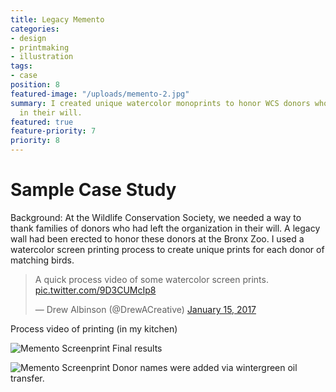 ```yaml
---
title: Legacy Memento
categories:
- design
- printmaking
- illustration
tags:
- case
position: 8
featured-image: "/uploads/memento-2.jpg"
summary: I created unique watercolor monoprints to honor WCS donors who left the organization
  in their will.
featured: true
feature-priority: 7
priority: 8
---
```


# Sample Case Study

Background: At the Wildlife Conservation Society, we needed a way to thank families of donors who had left the organization in their will. A legacy wall had been erected to honor these donors at the Bronx Zoo. I used a watercolor screen printing process to create unique prints for each donor of matching birds.

<blockquote class="twitter-video" data-lang="en"><p lang="en" dir="ltr">A quick process video of some watercolor screen prints. <a href="https://t.co/9D3CUMcIp8">pic.twitter.com/9D3CUMcIp8</a></p>&mdash; Drew Albinson (@DrewACreative) <a href="https://twitter.com/DrewACreative/status/820768630258462721">January 15, 2017</a></blockquote>
<script async src="//platform.twitter.com/widgets.js" charset="utf-8"></script>

Process video of printing (in my kitchen)

![Memento Screenprint](/uploads/memento-1.jpg)
Final results

![Memento Screenprint](/uploads/memento-3.jpg)
Donor names were added via wintergreen oil transfer.
